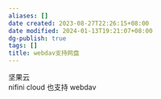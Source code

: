 ```yaml
---
aliases: []
date created: 2023-08-27T22:26:15+08:00
date modified: 2024-01-13T19:21:07+08:00
dg-publish: true
tags: []
title: webdav支持网盘
---
```


坚果云  
nifini cloud 也支持 webdav